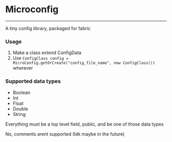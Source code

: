 # Microconfig

---

A tiny config library, packaged for fabric

### Usage
1. Make a class extend ConfigData
2. Use `ConfigClass config = MicroConfig.getOrCreate("config_file_name", new ConfigClass())` wherever

### Supported data types

- Boolean
- Int
- Float
- Double
- String

Everything must be a top level field, public, and be one of those data types

No, comments arent supported (Idk maybe in the future)